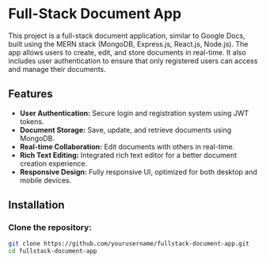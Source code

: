# Full-Stack Document App

This project is a full-stack document application, similar to Google Docs, built using the MERN stack (MongoDB, Express.js, React.js, Node.js). The app allows users to create, edit, and store documents in real-time. It also includes user authentication to ensure that only registered users can access and manage their documents.

## Features

- **User Authentication:** Secure login and registration system using JWT tokens.
- **Document Storage:** Save, update, and retrieve documents using MongoDB.
- **Real-time Collaboration:** Edit documents with others in real-time.
- **Rich Text Editing:** Integrated rich text editor for a better document creation experience.
- **Responsive Design:** Fully responsive UI, optimized for both desktop and mobile devices.

## Installation

### Clone the repository:

```bash
git clone https://github.com/yourusername/fullstack-document-app.git
cd fullstack-document-app
